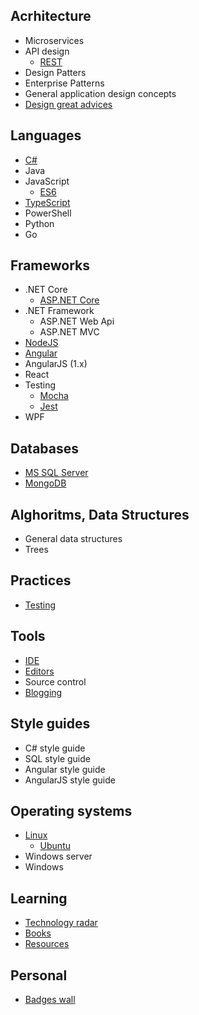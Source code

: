 ## Acrhitecture

* Microservices
* API design
  * [REST](pages/architecture/rest/index)
* Design Patters
* Enterprise Patterns
* General application design concepts
* [Design great advices](pages/architecture/great-advices)

## Languages

* [C#](pages/languages/csharp/csharp-index)
* Java
* JavaScript
  * [ES6](pages/languages/js/es6)
* [TypeScript](pages/languages/typescript/ts-index)
* PowerShell
* Python
* Go

## Frameworks

* .NET Core
  * [ASP.NET Core](/pages/frameworks/aspnet/core/index)
* .NET Framework
  * ASP.NET Web Api
  * ASP.NET MVC
* [NodeJS](pages/frameworks/nodejs/nodejs-index)
* [Angular](pages/frameworks/angular/angular-index)
* AngularJS (1.x)
* React
* Testing
  * [Mocha](pages/frameworks/mocha)
  * [Jest](pages/frameworks/jest)
* WPF

## Databases

* [MS SQL Server](pages/databases/mssql/mssql-index)
* [MongoDB](pages/databases/mongodb/mongo-index)

## Alghoritms, Data Structures

* General data structures
* Trees

## Practices

* [Testing](pages/practices/testing/testing-index)

## Tools

* [IDE](pages/tools/ide/ide-index)
* [Editors](pages/tools/editors/editors-index)
* Source control
* [Blogging](pages/tools/blogging-index)

## Style guides

* C# style guide
* SQL style guide
* Angular style guide
* AngularJS style guide

## Operating systems

* [Linux](pages/os/linux/linux-basics)
  * [Ubuntu](pages/os/ubuntu/ubuntu-index)
* Windows server
* Windows

## Learning

* [Technology radar](pages/learning/technology-radar)
* [Books](pages/learning/books)
* [Resources](pages/learning/resources)

## Personal

* [Badges wall](pages/badges/badges-wall)